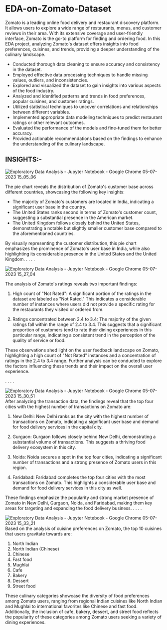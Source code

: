 # EDA-on-Zomato-Dataset
Zomato is a leading online food delivery and restaurant discovery platform. It allows users to explore a wide range of restaurants, menus, and customer reviews in their area. With its extensive coverage and user-friendly interface, Zomato is the go-to platform for finding and ordering food. In this EDA project, analyzing Zomato's dataset offers insights into food preferences, cuisines, and trends, providing a deeper understanding of the culinary landscape.


- Conducted thorough data cleaning to ensure accuracy and consistency in the dataset.
- Employed effective data processing techniques to handle missing values, outliers, and inconsistencies.
- Explored and visualized the dataset to gain insights into various aspects of the food industry.
- Analyzed and identified patterns and trends in food preferences, popular cuisines, and customer ratings.
- Utilized statistical techniques to uncover correlations and relationships between different variables.
- Implemented appropriate data modeling techniques to predict restaurant ratings or other relevant outcomes.
- Evaluated the performance of the models and fine-tuned them for better accuracy.
- Provided actionable recommendations based on the findings to enhance the understanding of the culinary landscape.

## INSIGHTS:-

![Exploratory Data Analysis - Jupyter Notebook - Google Chrome 05-07-2023 15_05_06](https://github.com/himanshurawat2003/EDA-on-Zomato-Dataset/assets/113167021/8dcc4f49-0443-4644-a942-786402bbbd71)

The pie chart reveals the distribution of Zomato's customer base across different countries, showcasing the following key insights:

- The majority of Zomato's customers are located in India, indicating a significant user base in the country.
- The United States ranks second in terms of Zomato's customer count, suggesting a substantial presence in the American market.
- The United Kingdom follows closely behind the United States, demonstrating a notable but slightly smaller customer base compared to the aforementioned countries.

By visually representing the customer distribution, this pie chart emphasizes the prominence of Zomato's user base in India, while also highlighting its considerable presence in the United States and the United Kingdom.
.
.
.
.






![Exploratory Data Analysis - Jupyter Notebook - Google Chrome 05-07-2023 15_27_04](https://github.com/himanshurawat2003/EDA-on-Zomato-Dataset/assets/113167021/b144f57e-2b53-4cf0-a796-131dda686012)

The analysis of Zomato's ratings reveals two important findings:

1. High count of "Not Rated": A significant portion of the ratings in the dataset are labeled as "Not Rated." This indicates a considerable number of instances where users did not provide a specific rating for the restaurants they visited or ordered from.

2. Ratings concentrated between 2.4 to 3.4: The majority of the given ratings fall within the range of 2.4 to 3.4. This suggests that a significant proportion of customers tend to rate their dining experiences in this particular range, indicating a consistent trend in the perception of the quality of service or food.

These observations shed light on the user feedback landscape on Zomato, highlighting a high count of "Not Rated" instances and a concentration of ratings in the 2.4 to 3.4 range. Further analysis can be conducted to explore the factors influencing these trends and their impact on the overall user experience.

.
.
.
.



![Exploratory Data Analysis - Jupyter Notebook - Google Chrome 05-07-2023 15_30_51](https://github.com/himanshurawat2003/EDA-on-Zomato-Dataset/assets/113167021/8586f98c-a341-4cb3-92ce-1ca01dd52c97)
After analyzing the transaction data, the findings reveal that the top four cities with the highest number of transactions on Zomato are:

1. New Delhi: New Delhi ranks as the city with the highest number of transactions on Zomato, indicating a significant user base and demand for food delivery services in the capital city.

2. Gurgaon: Gurgaon follows closely behind New Delhi, demonstrating a substantial volume of transactions. This suggests a thriving food delivery ecosystem in this city.

3. Noida: Noida secures a spot in the top four cities, indicating a significant number of transactions and a strong presence of Zomato users in this region.

4. Faridabad: Faridabad completes the top four cities with the most transactions on Zomato. This highlights a considerable user base and demand for food delivery services in this city as well.

These findings emphasize the popularity and strong market presence of Zomato in New Delhi, Gurgaon, Noida, and Faridabad, making them key areas for targeting and expanding the food delivery business.
.
.
.
.





![Exploratory Data Analysis - Jupyter Notebook - Google Chrome 05-07-2023 15_33_21](https://github.com/himanshurawat2003/EDA-on-Zomato-Dataset/assets/113167021/352d56e5-4a3f-4e86-87a7-3770d892fcc0)
Based on the analysis of cuisine preferences on Zomato, the top 10 cuisines that users gravitate towards are:

1. North Indian
2. North Indian (Chinese)
3. Chinese
4. Fast food
5. Mughlai
6. Cafe
7. Bakery
8. Dessert
9. Street food

These culinary categories showcase the diversity of food preferences among Zomato users, ranging from regional Indian cuisines like North Indian and Mughlai to international favorites like Chinese and fast food. Additionally, the inclusion of cafe, bakery, dessert, and street food reflects the popularity of these categories among Zomato users seeking a variety of dining experiences.

